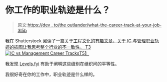 # 你工作的职业轨迹是什么？

> 原文:[https://dev . to/the outlander/what-the-career-track-at-your-job-3l5b](https://dev.to/theoutlander/what-is-the-career-track-at-your-job-3l5b)

我在 Shutterstock 阅读了一篇关于[工程文化的有趣文章，关于 IC 与管理职业轨迹的插图让我思考整个行业的不一致性。
T3![ IC vs Management Career Tracks](../Images/32da018dc021a8de7354c21f67750446.png)T5】](https://jasonoh.org/2018/08/31/Designing-Engineering-Culture-Shutterstock.html)

我发现 [Levels.fyi](http://levels.fyi) 有助于阐明这些级别在组织间的平等性。

我很好奇在你的工作中，职业轨迹是什么样的。